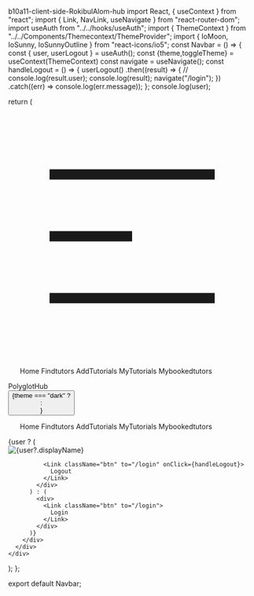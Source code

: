 b10a11-client-side-RokibulAlom-hub
 import React, { useContext } from "react";
import { Link, NavLink, useNavigate } from "react-router-dom";
import useAuth from "../../hooks/useAuth";
import { ThemeContext } from "../../Components/Themecontext/ThemeProvider";
import { IoMoon, IoSunny, IoSunnyOutline } from "react-icons/io5";
const Navbar = () => {
  const { user, userLogout } = useAuth();
  const {theme,toggleTheme} = useContext(ThemeContext)
  const navigate = useNavigate();
  const handleLogout = () => {
    userLogout()
      .then((result) => {
        // console.log(result.user);
        console.log(result);
        navigate("/login");
      })
      .catch((err) => console.log(err.message));
  };
  console.log(user);

  return (
    <div>
      <div className="navbar bg-blue-400 dark:bg-gray-700 text-gray-100 dark:text-gray-100">
        <div className="navbar-start">
          <div className="dropdown bg-blue-400">
            <div tabIndex={0} role="button" className="btn btn-ghost lg:hidden">
              <svg
                xmlns="http://www.w3.org/2000/svg"
                className="h-5 w-5"
                fill="none"
                viewBox="0 0 24 24"
                stroke="currentColor"
              >
                <path
                  strokeLinecap="round"
                  strokeLinejoin="round"
                  strokeWidth="2"
                  d="M4 6h16M4 12h8m-8 6h16"
                />
              </svg>
            </div>
            <ul
              tabIndex={0}
              className="menu bg-blue-400 menu-sm space-y-2 dropdown-content  rounded-box z-[1] mt-3 w-52 p-2 shadow"
            >
              <NavLink to="/">Home</NavLink>
              <NavLink to="/findtutor">Findtutors</NavLink>
              <NavLink to="/addtutorials">AddTutorials</NavLink>
              <NavLink to="/mytutorials">MyTutorials</NavLink>
              <NavLink to="/mybookedtutors">Mybookedtutors</NavLink>
            </ul>
          </div>
          <NavLink to="/" className="p-2 font-bold text-3xl">
            PolyglotHub
          </NavLink>
        </div>
        <button
          onClick={toggleTheme}
          className="px-4 py-2 rounded border-red-200 border"
        >
          {theme === "dark" ?<div className="text-yellow-300">
            <IoSunny />
          </div> : <div className="text-black">
          <IoMoon />
            </div>}
        </button>
        <div className="navbar-center hidden lg:flex">
          <ul className="menu space-x-3 menu-horizontal px-1">
            <NavLink to="/">Home</NavLink>
            <NavLink to="/findtutor">Findtutors</NavLink>
            <NavLink to="/addtutorials">AddTutorials</NavLink>
            <NavLink to="/mytutorials">MyTutorials</NavLink>
            <NavLink to="/mybookedtutors">Mybookedtutors</NavLink>
          </ul>
        </div>
        <div className="navbar-end space-x-2">
          {user ? (
            <div className="flex gap-2 items-center justify-center">
              <img
                src={user?.photoURL}
                alt={user?.displayName}
                className="w-10 h-10 rounded-lg"
              />

              <Link className="btn" to="/login" onClick={handleLogout}>
                Logout
              </Link>
            </div>
          ) : (
            <div>
              <Link className="btn" to="/login">
                Login
              </Link>
            </div>
          )}
        </div>
      </div>
    </div>
  );
};

export default Navbar;
